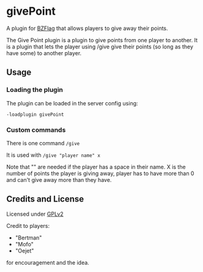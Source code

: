 # givePoint
 A plugin for [BZFlag](https://www.bzflag.org) that allows players to give away their points.

The Give Point plugin is a plugin to give points from one player to another.
It is a plugin that lets the player using /give give their points (so long as
they have some) to another player.

## Usage
### Loading the plugin
The plugin can be loaded in the server config using:

```
-loadplugin givePoint
```
### Custom commands
There is one command 
`
/give
`

It is used with `/give "player name" x`

Note that "" are needed if the player has a space in their name. X is the number of points the player is giving away, player has to have more than 0 and can't give away more than they have.

## Credits and License
Licensed under [GPLv2](/LICENSE.md)

Credit to players:
- "Bertman"
- "Mofo" 
- "Oejet"

 for encouragement and the idea.